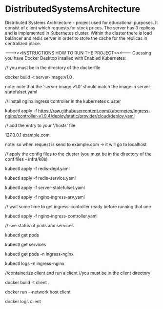 # DistributedSystemsArchitecture

Distributed Systems Architecture - project used for educational purposes. It consist of client which requests for stock prices. The server has 3 replicas and is implemented in Kubernetes cluster. Within the cluster there is load balancer and redis server in order to store the cache for the replicas in centralized place.

--->>>INSTRUCTIONS HOW TO RUN THE PROJECT<<<---
Guessing you have Docker Desktop insalled with Enabled Kubernetes:

// you must be in the directory of the dockerfile

docker build -t server-image:v1.0 .

note: note that the 'server-image:v1.0' should match the image in server-statefulset.yaml

// install nginx ingress controller in the kubernetes cluster

kubectl apply -f https://raw.githubusercontent.com/kubernetes/ingress-nginx/controller-v1.9.4/deploy/static/provider/cloud/deploy.yaml

// add the entry to your '/hosts' file

127.0.0.1 example.com

note: so when request is send to example.com -> it will go to localhost

// apply the config files to the cluster (you must be in the directory of the conf files - infra/k8s)

kubectl apply -f redis-depl.yaml

kubectl apply -f redis-service.yaml

kubectl apply -f server-statefulset.yaml

kubectl apply -f nginx-ingress-srv.yaml

// wait some time to get ingress-controller ready before running that one

kubectl apply -f nginx-ingress-controller.yaml

// see status of pods and services

kubectl get pods

kubectl get services

kubectl get pods -n ingress-nginx

kubectl logs <ingress-controller-pod-name> -n ingress-nginx

//containerize client and run a client
//you must be in the client directory

docker build -t client .

docker run --network host client

docker logs client
